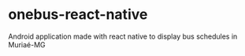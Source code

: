 # onebus-react-native
 Android application made with react native to display bus schedules in Muriaé-MG
